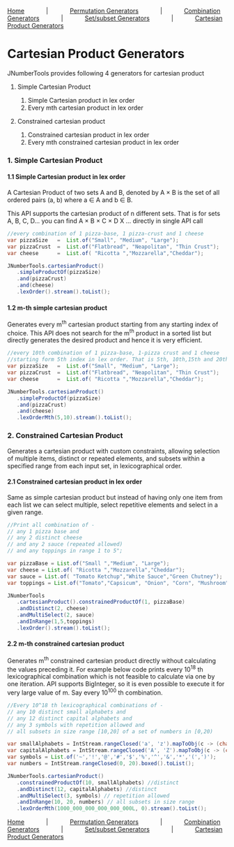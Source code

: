 [Home](../../README.md)
&emsp;&emsp;&emsp; | &emsp;&emsp;&emsp;
[Permutation Generators](../permutations/README.md)
&emsp;&emsp;&emsp; | &emsp;&emsp;&emsp;
[Combination Generators](../combinations/README.md)
&emsp;&emsp;&emsp; | &emsp;&emsp;&emsp;
[Set/subset Generators](../sets/sets.md)
&emsp;&emsp;&emsp; | &emsp;&emsp;&emsp;
[Cartesian Product Generators](../products/README.md)



# Cartesian Product Generators

JNumberTools provides following 4 generators for cartesian product

1. Simple Cartesian Product
   1. Simple Cartesian product in lex order
   2. Every mth cartesian product in lex order


2. Constrained cartesian product
   1. Constrained cartesian product in lex order
   2. Every mth constrained cartesian product in lex order


### 1. Simple Cartesian Product

#### 1.1 Simple Cartesian product in lex order

A Cartesian Product of two sets A and B, denoted by A × B is the set of all
ordered pairs (a, b) where a ∈ A and b ∈ B.

This API supports the cartesian product of n different sets. That is for sets A, B, C, D...
you can find A × B × C × D X ... directly in single API call

```java
//every combination of 1 pizza-base, 1 pizza-crust and 1 cheese
var pizzaSize   =  List.of("Small", "Medium", "Large");
var pizzaCrust  =  List.of("Flatbread", "Neapolitan", "Thin Crust");
var cheese      =  List.of( "Ricotta ","Mozzarella","Cheddar");

JNumberTools.cartesianProduct()
   .simpleProductOf(pizzaSize)
   .and(pizzaCrust)
   .and(cheese)
   .lexOrder().stream().toList();
```

#### 1.2 m-th simple cartesian product
Generates every m<sup>th</sup> cartesian product starting from any starting index of choice.
This API does not search for the m<sup>th</sup> product in a sorted list but
directly generates the desired product and hence it is very efficient.

```java
//every 10th combination of 1 pizza-base, 1-pizza crust and 1 cheese
//starting form 5th index in lex order. That is 5th, 10th,15th and 20th
var pizzaSize   =  List.of("Small", "Medium", "Large");
var pizzaCrust  =  List.of("Flatbread", "Neapolitan", "Thin Crust");
var cheese      =  List.of( "Ricotta ","Mozzarella","Cheddar");

JNumberTools.cartesianProduct()
   .simpleProductOf(pizzaSize)
   .and(pizzaCrust)
   .and(cheese)
   .lexOrderMth(5,10).stream().toList();
```

### 2. Constrained Cartesian Product
Generates a cartesian product with custom constraints, allowing selection of multiple items, distinct or repeated elements, and subsets within a specified range from each input set, in lexicographical order.

#### 2.1 Constrained cartesian product in lex order
Same as simple cartesian product but instead of having only one item from each list
we can select multiple, select repetitive elements and select in a given range.
```java
//Print all combination of -
// any 1 pizza base and
// any 2 distinct cheese
// and any 2 sauce (repeated allowed)
// and any toppings in range 1 to 5";

var pizzaBase = List.of("Small ","Medium", "Large");
var cheese = List.of( "Ricotta ","Mozzarella","Cheddar");
var sauce = List.of( "Tomato Ketchup","White Sauce","Green Chutney");
var toppings = List.of("Tomato","Capsicum", "Onion", "Corn", "Mushroom");

JNumberTools
   .cartesianProduct().constrainedProductOf(1, pizzaBase)
   .andDistinct(2, cheese)
   .andMultiSelect(2, sauce)
   .andInRange(1,5,toppings)
   .lexOrder().stream().toList();
```

#### 2.2 m-th constrained cartesian product
Generates m<sup>th</sup> constrained cartesian product directly without calculating the values
preceding it.
For example below code prints every 10<sup>18</sup> th lexicographical combination
which is not feasible to calculate via one by one iteration. API supports BigInteger,
so it is even possible to execute it for very large value of m.
Say every 10<sup>100</sup> th combination.
```java
//Every 10^18 th lexicographical combinations of -
// any 10 distinct small alphabets and
// any 12 distinct capital alphabets and
// any 3 symbols with repetition allowed and 
// all subsets in size range [10,20] of a set of numbers in [0,20)

var smallAlphabets = IntStream.rangeClosed('a', 'z').mapToObj(c -> (char) c).toList();
var capitalAlphabets = IntStream.rangeClosed('A', 'Z').mapToObj(c -> (char) c).toList();
var symbols = List.of('~','!','@','#','$','%','^','&','*','(',')');
var numbers = IntStream.rangeClosed(0, 20).boxed().toList();

JNumberTools.cartesianProduct()
   .constrainedProductOf(10, smallAlphabets) //distinct
   .andDistinct(12, capitalAlphabets) //distinct
   .andMultiSelect(3, symbols) // repetition allowed
   .andInRange(10, 20, numbers) // all subsets in size range
   .lexOrderMth(1000_000_000_000_000_000L, 0).stream().toList();
```

[Home](../../README.md)
&emsp;&emsp;&emsp; | &emsp;&emsp;&emsp;
[Permutation Generators](../permutations/README.md)
&emsp;&emsp;&emsp; | &emsp;&emsp;&emsp;
[Combination Generators](../combinations/README.md)
&emsp;&emsp;&emsp; | &emsp;&emsp;&emsp;
[Set/subset Generators](../sets/sets.md)
&emsp;&emsp;&emsp; | &emsp;&emsp;&emsp;
[Cartesian Product Generators](../products/README.md)


